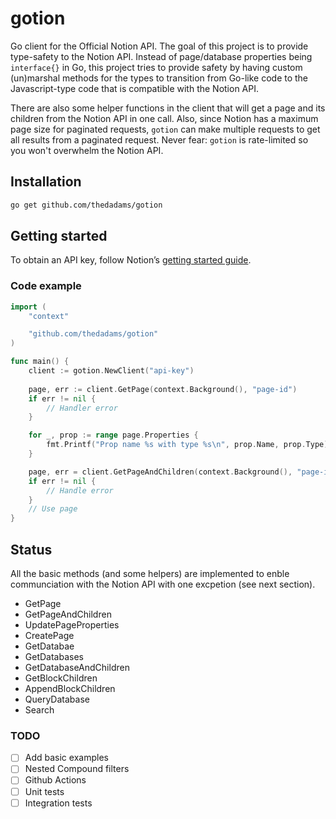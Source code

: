 # gotion
Go client for the Official Notion API. The goal of this project is to provide type-safety to the Notion API. Instead of page/database properties being `interface{}` in Go, this project tries to provide safety by having custom (un)marshal methods for the types to transition from Go-like code to the Javascript-type code that is compatible with the Notion API.

There are also some helper functions in the client that will get a page and its children from the Notion API in one call. Also, since Notion has a maximum page size for paginated requests, `gotion` can make multiple requests to get all results from a paginated request. Never fear: `gotion` is rate-limited so you won't overwhelm the Notion API.

## Installation

```bash
go get github.com/thedadams/gotion
```

## Getting started

To obtain an API key, follow Notion’s [getting started guide](https://developers.notion.com/docs/getting-started).

### Code example


```go
import (
    "context"

    "github.com/thedadams/gotion"
)

func main() {
    client := gotion.NewClient("api-key")
    
    page, err := client.GetPage(context.Background(), "page-id")
    if err != nil {
        // Handler error
    }

    for _, prop := range page.Properties {
        fmt.Printf("Prop name %s with type %s\n", prop.Name, prop.Type)
    }

    page, err = client.GetPageAndChildren(context.Background(), "page-id")
    if err != nil {
        // Handle error
    }
    // Use page
}
```

## Status

All the basic methods (and some helpers) are implemented to enble communciation with the Notion API with one excpetion (see next section).

- GetPage
- GetPageAndChildren
- UpdatePageProperties
- CreatePage
- GetDatabae
- GetDatabases
- GetDatabaseAndChildren
- GetBlockChildren
- AppendBlockChildren
- QueryDatabase
- Search

### TODO
- [ ] Add basic examples
- [ ] Nested Compound filters
- [ ] Github Actions
- [ ] Unit tests
- [ ] Integration tests
